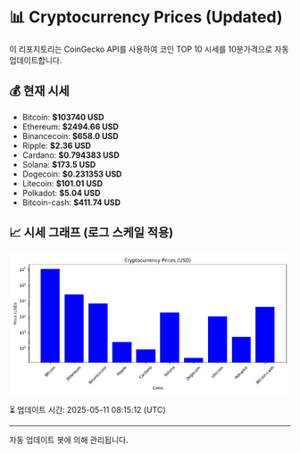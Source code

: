 
# 📊 Cryptocurrency Prices (Updated)

이 리포지토리는 CoinGecko API를 사용하여 코인 TOP 10 시세를 10분가격으로 자동 업데이트합니다.

## 💰 현재 시세
- Bitcoin: **$103740 USD**
- Ethereum: **$2494.66 USD**
- Binancecoin: **$658.0 USD**
- Ripple: **$2.36 USD**
- Cardano: **$0.794383 USD**
- Solana: **$173.5 USD**
- Dogecoin: **$0.231353 USD**
- Litecoin: **$101.01 USD**
- Polkadot: **$5.04 USD**
- Bitcoin-cash: **$411.74 USD**

## 📈 시세 그래프 (로그 스케일 적용)
![Crypto Prices](crypto_prices.png)

⏳ 업데이트 시간: 2025-05-11 08:15:12 (UTC)

---
자동 업데이트 봇에 의해 관리됩니다.

